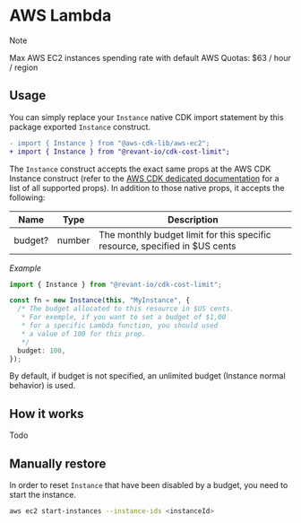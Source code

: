 # AWS Lambda

> [!NOTE]
> Max AWS EC2 instances spending rate with default AWS Quotas: $63 / hour / region

## Usage

You can simply replace your `Instance` native CDK import statement by this package exported `Instance` construct.

```diff
- import { Instance } from "@aws-cdk-lib/aws-ec2";
+ import { Instance } from "@revant-io/cdk-cost-limit";
```

The `Instance` construct accepts the exact same props at the AWS CDK Instance construct (refer to the [AWS CDK dedicated documentation](https://docs.aws.amazon.com/cdk/api/v2/docs/aws-cdk-lib.aws_ec2.Instance.html) for a list of all supported props). In addition to those native props, it accepts the following:

| Name    | Type   | Description                                                                 |
| ------- | ------ | --------------------------------------------------------------------------- |
| budget? | number | The monthly budget limit for this specific resource, specified in $US cents |

_Example_

```typescript
import { Instance } from "@revant-io/cdk-cost-limit";

const fn = new Instance(this, "MyInstance", {
  /* The budget allocated to this resource in $US cents.
   * For exemple, if you want to set a budget of $1,00
   * for a specific Lambda function, you should used
   * a value of 100 for this prop.
   */
  budget: 100,
});
```

By default, if budget is not specified, an unlimited budget (Instance normal behavior) is used.

## How it works

Todo

## Manually restore

In order to reset `Instance` that have been disabled by a budget, you need to start the instance.

```sh
aws ec2 start-instances --instance-ids <instanceId>
```
